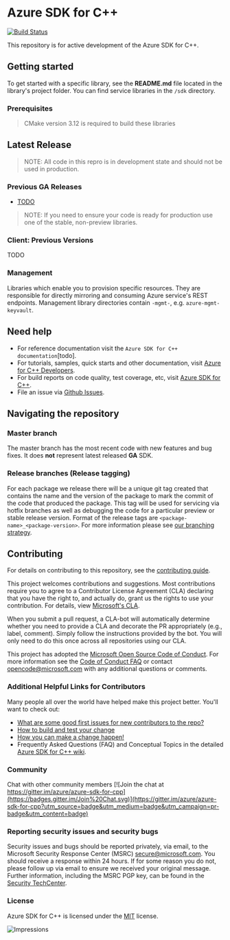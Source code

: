 # Azure SDK for C++

[![Build Status](https://dev.azure.com/azure-sdk/public/_apis/build/status/cpp/cpp%20-%20client%20-%20ci?branchName=master)](https://dev.azure.com/azure-sdk/public/_build/latest?definitionId=1611&branchName=master)

This repository is for active development of the Azure SDK for C++.

## Getting started

To get started with a specific library, see the **README.md** file located in the library's project folder. You can find service libraries in the `/sdk` directory.

### Prerequisites

> CMake version 3.12 is required to build these libraries

## Latest Release

> NOTE: All code in this repro is in development state and should not be used in production.

### Previous GA Releases

- [TODO](https://azure.github.io/azure-sdk/releases/Year-Month/cpp.html)

> NOTE: If you need to ensure your code is ready for production use one of the stable, non-preview libraries.

### Client: Previous Versions

TODO

### Management

Libraries which enable you to provision specific resources. They are responsible for directly mirroring and consuming Azure service's REST endpoints. Management library directories contain `-mgmt-`, e.g. `azure-mgmt-keyvault`.

## Need help

- For reference documentation visit the `Azure SDK for C++ documentation`[todo].
- For tutorials, samples, quick starts and other documentation, visit [Azure for C++ Developers](https://docs.microsoft.com/azure/).
- For build reports on code quality, test coverage, etc, visit [Azure SDK for C++](https://azuresdkartifacts.blob.core.windows.net/azure-sdk-for-cpp/index.html).
- File an issue via [Github Issues](https://github.com/Azure/azure-sdk-for-cpp/issues/new/choose).

## Navigating the repository

### Master branch

The master branch has the most recent code with new features and bug fixes. It does **not** represent latest released **GA** SDK.

### Release branches (Release tagging)

For each package we release there will be a unique git tag created that contains the name and the version of the package to mark the commit of the code that produced the package. This tag will be used for servicing via hotfix branches as well as debugging the code for a particular preview or stable release version.
Format of the release tags are `<package-name>_<package-version>`. For more information please see [our branching strategy](https://github.com/Azure/azure-sdk/blob/master/docs/policies/repobranching.md#release-tagging).

## Contributing

For details on contributing to this repository, see the [contributing guide](CONTRIBUTING.md).

This project welcomes contributions and suggestions. Most contributions require you to agree to a Contributor License Agreement (CLA) declaring that you have the right to, and actually do, grant us the rights to use your contribution. For details, view [Microsoft's CLA](https://cla.microsoft.com).

When you submit a pull request, a CLA-bot will automatically determine whether you need to provide a CLA and decorate the PR appropriately (e.g., label, comment). Simply follow the instructions provided by the bot. You will only need to do this once across all repositories using our CLA.

This project has adopted the [Microsoft Open Source Code of Conduct](https://opensource.microsoft.com/codeofconduct/). For more information see the [Code of Conduct FAQ](https://opensource.microsoft.com/codeofconduct/faq/) or contact [opencode@microsoft.com](mailto:opencode@microsoft.com) with any additional questions or comments.

### Additional Helpful Links for Contributors

Many people all over the world have helped make this project better.  You'll want to check out:

- [What are some good first issues for new contributors to the repo?](https://github.com/azure/azure-sdk-for-cpp/issues?q=is%3Aopen+is%3Aissue+label%3A%22up+for+grabs%22)
- [How to build and test your change](CONTRIBUTING.md#developer-guide)
- [How you can make a change happen!](CONTRIBUTING.md#pull-requests)
- Frequently Asked Questions (FAQ) and Conceptual Topics in the detailed [Azure SDK for C++ wiki](https://github.com/azure/azure-sdk-for-cpp/wiki).

### Community

Chat with other community members [![Join the chat at https://gitter.im/azure/azure-sdk-for-cpp](https://badges.gitter.im/Join%20Chat.svg)](https://gitter.im/azure/azure-sdk-for-cpp?utm_source=badge&utm_medium=badge&utm_campaign=pr-badge&utm_content=badge)

### Reporting security issues and security bugs

Security issues and bugs should be reported privately, via email, to the Microsoft Security Response Center (MSRC) <secure@microsoft.com>. You should receive a response within 24 hours. If for some reason you do not, please follow up via email to ensure we received your original message. Further information, including the MSRC PGP key, can be found in the [Security TechCenter](https://www.microsoft.com/msrc/faqs-report-an-issue).

### License

Azure SDK for C++ is licensed under the [MIT](LICENSE) license.

![Impressions](https://azure-sdk-impressions.azurewebsites.net/api/impressions/azure-sdk-for-cpp%2FREADME.png)

